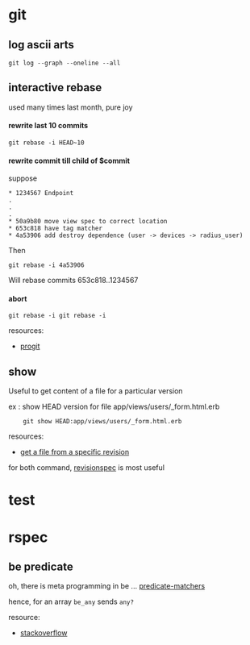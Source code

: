 git
===

log ascii arts
--------------
    
    git log --graph --oneline --all


interactive rebase
------------------
used many times last month, pure joy

#### rewrite last 10 commits

    git rebase -i HEAD~10 

#### rewrite commit till child of $commit

suppose 

    * 1234567 Endpoint
    .
    .
    .
    * 50a9b80 move view spec to correct location
    * 653c818 have tag matcher
    * 4a53906 add destroy dependence (user -> devices -> radius_user)

Then 

    git rebase -i 4a53906
    
Will rebase commits 653c818..1234567
    
#### abort
    
    git rebase -i git rebase -i
    

resources:

* [progit](http://progit.org/book/ch6-4.html)
   
show
----
Useful to get content of a file for a particular version

ex : show HEAD version for file app/views/users/_form.html.erb

        git show HEAD:app/views/users/_form.html.erb
        
resources:

* [get a file from a specific revision](http://gitready.com/intermediate/2009/02/27/get-a-file-from-a-specific-revision.html )


for both command, [revisionspec](http://www.kernel.org/pub/software/scm/git/docs/gitrevisions.html) is most useful

test
====

rspec
=====
be predicate
------------
oh, there is meta programming in be ... [predicate-matchers](http://relishapp.com/rspec/rspec-expectations/v/2-5/dir/built-in-matchers/predicate-matchers)
  
hence, for an array `be_any` sends `any?`

resource:

* [stackoverflow](http://stackoverflow.com/questions/4146016/how-do-i-test-an-array-by-regex-in-rspec)






